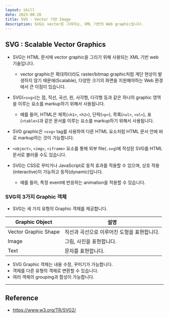 ```yaml
---
layout: skill
date: 2023-08-26
title: SVG - Vector 기반 Image
description: SVG는 vector로 그려지는, XML 기반의 Web graphic입니다.
---
```



## SVG : Scalable Vector Graphics

- SVG는 HTML 문서에 vector graphic을 그리기 위해 사용되는 XML 기반 web 기술입니다.
    - vector graphic은 확대하더라도 raster/bitmap graphic처럼 계단 현상이 발생하지 않기 때문에(Scalable), 다양한 크기의 화면을 지원해야하는 Web 환경에서 큰 이점이 있습니다.

- SVG(`<svg>`)는 점, 직선, 곡선, 원, 사각형, 다각형 등과 같은 하나의 graphic 영역을 이루는 요소를 markup하기 위해서 사용됩니다.
    - 예를 들어, HTML은 제목(`<h1>`, `<h2>`), 단락(`<p>`), 목록(`<ul>`, `<ol>`), 표(`<table>`)과 같은 문서를 이루는 요소를 markup하기 위해서 사용됩니다.

- SVG graphic은 `<svg>` tag를 사용하여 다른 HTML 요소처럼 HTML 문서 안에 바로 markup하는 것이 가능합니다.
- `<object>`, `<img>`, `<iframe>` 요소를 통해 외부 file(`.svg`)에 작성된 SVG를 HTML 문서로 불러올 수도 있습니다.

- SVG는 CSS로 꾸미거나 JavaScript로 동적 효과를 적용할 수 있으며, 상호 작용(interactive)이 가능하고 동적(dynamic)입니다.
    - 예를 들어, 특정 event에 반응하는 animation을 적용할 수 있습니다.




### SVG의 3가지 Graphic 객체

- SVG는 세 가지 유형의 Graphic 객체를 제공합니다.

| Graphic Object | 설명 |
| --- | --- |
| Vector Graphic Shape | 직선과 곡선으로 이루어진 도형을 표현합니다. |
| Image | 그림, 사진을 표현합니다. |
| Text | 문자를 표현합니다. |

- SVG Graphic 객체는 내용 수정, 꾸미기가 가능합니다.
- 객체를 다른 유형의 객체로 변환할 수 있습니다.
- 여러 객체의 grouping과 합성이 가능합니다.


---


## Reference

- <https://www.w3.org/TR/SVG2/>
